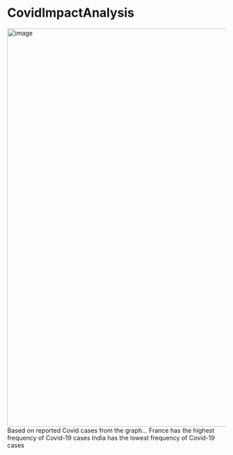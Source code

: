 # CovidImpactAnalysis

<img width="1909" height="913" alt="image" src="https://github.com/user-attachments/assets/c31f04a6-2f9c-4007-a307-ce4587d9f5ac" />
Based on reported Covid cases from the graph...
France has the highest frequency of Covid-19 cases
India has the lowest frequency of Covid-19 cases
